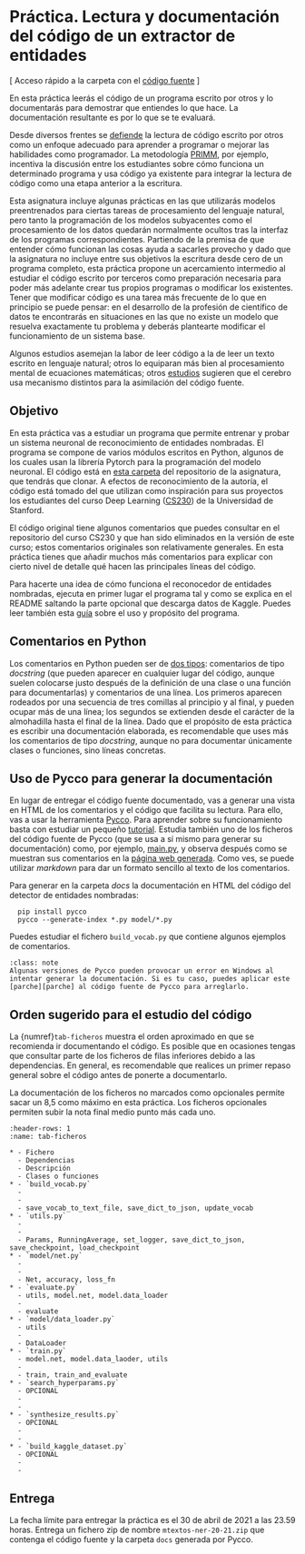 
Práctica. Lectura y documentación del código de un extractor de entidades
=========================================================================

[ Acceso rápido a la carpeta con el [código fuente][ner] ]

En esta práctica leerás el código de un programa escrito por otros y lo documentarás para demostrar que entiendes lo que hace. La documentación resultante es por lo que se te evaluará.

Desde diversos frentes se [defiende][defiende] la lectura de código escrito por otros como un enfoque adecuado para aprender a programar o mejorar las habilidades como programador. La metodología [PRIMM][primm], por ejemplo, incentiva la discusión entre los estudiantes sobre cómo funciona un determinado programa y usa código ya existente  para integrar la lectura de código como una etapa anterior a la escritura. 

Esta asignatura incluye algunas prácticas en las que utilizarás modelos preentrenados para ciertas tareas de procesamiento del lenguaje natural, pero tanto la programación de los modelos subyacentes como el procesamiento de los datos quedarán normalmente ocultos tras la interfaz de los programas correspondientes. Partiendo de la premisa de que entender cómo funcionan las cosas ayuda a sacarles provecho y dado que la asignatura no incluye entre sus objetivos la escritura desde cero de un programa completo, esta práctica propone un acercamiento intermedio al estudiar el código escrito por terceros como preparación necesaria para poder más adelante crear tus propios programas o modificar los existentes. Tener que modificar código es una tarea más frecuente de lo que en principio se puede pensar: en el desarrollo de la profesión de científico de datos te encontrarás en situaciones en las que no existe un modelo que resuelva exactamente tu problema y deberás plantearte modificar el funcionamiento de un sistema base.

[defiende]: https://www.stevejgordon.co.uk/become-a-better-developer-by-reading-source-code
[primm]: https://blog.teachcomputing.org/using-primm-to-structure-programming-lessons/

Algunos estudios asemejan la labor de leer código a la de leer un texto escrito en lenguaje natural; otros lo equiparan más bien al procesamiento mental de ecuaciones matemáticas; otros [estudios][estudios] sugieren que el cerebro usa mecanismo distintos para la asimilación del código fuente.

[estudios]: https://www.sciencedaily.com/releases/2020/12/201215131236.htm


## Objetivo

En esta práctica vas a estudiar un programa que permite entrenar y probar un sistema neuronal de reconocimiento de entidades nombradas. El programa se compone de varios módulos escritos en Python, algunos de los cuales usan la librería Pytorch para la programación del modelo neuronal. El código está en [esta carpeta][ner] del repositorio de la asignatura, que tendrás que clonar. A efectos de reconocimiento de la autoría, el código está tomado del que utilizan como inspiración para sus proyectos los estudiantes del curso Deep Learning ([CS230][cs230]) de la Universidad de Stanford.

[cs230]: https://github.com/cs230-stanford/cs230-code-examples/
[ner]: https://github.com/jaspock/mtextos/blob/main/code/ner/

El código original tiene algunos comentarios que puedes consultar en el repositorio del curso CS230 y que han sido eliminados en la versión de este curso; estos comentarios originales son relativamente generales. En esta práctica tienes que añadir muchos más comentarios para explicar con cierto nivel de detalle qué hacen las principales líneas del código. 

Para hacerte una idea de cómo funciona el reconocedor de entidades nombradas, ejecuta en primer lugar el programa tal y como se explica en el README saltando la parte opcional que descarga datos de Kaggle. Puedes leer también esta [guía][guía] sobre el uso y propósito del programa.

[guía]: https://cs230.stanford.edu/blog/tips/

## Comentarios en Python

Los comentarios en Python pueden ser de [dos tipos][tipos]: comentarios de tipo *docstring* (que pueden aparecer en cualquier lugar del código, aunque suelen colocarse justo después de la definición de una clase o una función para documentarlas) y comentarios de una línea. Los primeros aparecen rodeados por una secuencia de tres comillas al principio y al final, y pueden ocupar más de una línea; los segundos se extienden desde el carácter de la almohadilla hasta el final de la línea. Dado que el propósito de esta práctica es escribir una documentación elaborada, es recomendable que uses más los comentarios de tipo *docstring*, aunque no para documentar únicamente clases o funciones, sino líneas concretas.

[tipos]: https://realpython.com/documenting-python-code/

## Uso de Pycco para generar la documentación

En lugar de entregar el código fuente documentado, vas a generar una vista en HTML de los comentarios y el código que facilita su lectura. Para ello, vas a usar la herramienta [Pycco][pycco]. Para aprender sobre su funcionamiento basta con estudiar un pequeño [tutorial][tutorial]. Estudia también uno de los ficheros del código fuente de Pycco (que se usa a sí mismo para generar su documentación) como, por ejemplo, [main.py][pyccomain], y observa después como se muestran sus comentarios en la [página web generada][pyccoejemplo]. Como ves, se puede utilizar *markdown* para dar un formato sencillo al texto de los comentarios.

Para generar en la carpeta *docs* la documentación en HTML del código del detector de entidades nombradas:

```{code-block} python
  pip install pycco
  pycco --generate-index *.py model/*.py
```

[pycco]: https://github.com/pycco-docs/pycco
[pyccomain]: https://github.com/pycco-docs/pycco/blob/master/pycco/main.py
[pyccoejemplo]: https://pycco-docs.github.io/pycco/
[tutorial]: https://realpython.com/generating-code-documentation-with-pycco/


Puedes estudiar el fichero `build_vocab.py` que contiene algunos ejemplos de comentarios.

```{admonition} Nota
:class: note
Algunas versiones de Pycco pueden provocar un error en Windows al intentar generar la documentación. Si es tu caso, puedes aplicar este [parche][parche] al código fuente de Pycco para arreglarlo.
```

[parche]: https://github.com/pycco-docs/pycco/issues/109


## Orden sugerido para el estudio del código

La {numref}`tab-ficheros` muestra el orden aproximado en que se recomienda ir documentando el código. Es posible que en ocasiones tengas que consultar parte de los ficheros de filas inferiores debido a las dependencias. En general, es recomendable que realices un primer repaso general sobre el código antes de ponerte a documentarlo.

La documentación de los ficheros no marcados como opcionales permite sacar un 8,5 como máximo en esta práctica. Los ficheros opcionales permiten subir la nota final medio punto más cada uno.

<p></p>

```{list-table} Ficheros a documentar y orden recomendado.
:header-rows: 1
:name: tab-ficheros

* - Fichero
  - Dependencias
  - Descripción
  - Clases o funciones
* - `build_vocab.py`
  - 
  -
  - save_vocab_to_text_file, save_dict_to_json, update_vocab
* - `utils.py`
  - 
  -
  - Params, RunningAverage, set_logger, save_dict_to_json, save_checkpoint, load_checkpoint
* - `model/net.py`
  - 
  -
  - Net, accuracy, loss_fn
* - `evaluate.py`
  - utils, model.net, model.data_loader
  - 
  - evaluate
* - `model/data_loader.py`
  - utils
  -
  - DataLoader
* - `train.py`
  - model.net, model.data_laoder, utils
  - 
  - train, train_and_evaluate
* - `search_hyperparams.py`
  - OPCIONAL
  -
  -
* - `synthesize_results.py`
  - OPCIONAL
  -
  -
* - `build_kaggle_dataset.py`
  - OPCIONAL
  -
  -
```

## Entrega

La fecha límite para entregar la práctica es el 30 de abril de 2021 a las 23.59 horas. Entrega un fichero zip de nombre `mtextos-ner-20-21.zip` que contenga el código fuente y la carpeta `docs` generada por Pycco.
